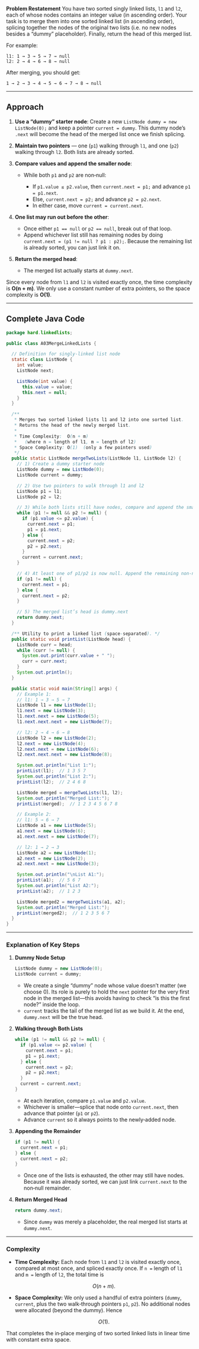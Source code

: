 **Problem Restatement**
You have two sorted singly linked lists, `l1` and `l2`, each of whose nodes contains an integer value (in ascending order). Your task is to merge them into one sorted linked list (in ascending order), splicing together the nodes of the original two lists (i.e. no new nodes besides a “dummy” placeholder). Finally, return the head of this merged list.

For example:

```
l1: 1 → 3 → 5 → 7 → null  
l2: 2 → 4 → 6 → 8 → null  
```

After merging, you should get:

```
1 → 2 → 3 → 4 → 5 → 6 → 7 → 8 → null
```

---

## Approach

1. **Use a “dummy” starter node**:
   Create a new `ListNode dummy = new ListNode(0);` and keep a pointer `current = dummy`. This dummy node’s `.next` will become the head of the merged list once we finish splicing.

2. **Maintain two pointers** — one (`p1`) walking through `l1`, and one (`p2`) walking through `l2`. Both lists are already sorted.

3. **Compare values and append the smaller node**:

   * While both `p1` and `p2` are non‐null:

     * If `p1.value ≤ p2.value`, then `current.next = p1;` and advance `p1 = p1.next`.
     * Else, `current.next = p2;` and advance `p2 = p2.next`.
     * In either case, move `current = current.next`.

4. **One list may run out before the other**:

   * Once either `p1 == null` or `p2 == null`, break out of that loop.
   * Append whichever list still has remaining nodes by doing `current.next = (p1 != null ? p1 : p2);`. Because the remaining list is already sorted, you can just link it on.

5. **Return the merged head**:

   * The merged list actually starts at `dummy.next`.

Since every node from `l1` and `l2` is visited exactly once, the time complexity is **O(n + m)**. We only use a constant number of extra pointers, so the space complexity is **O(1)**.

---

## Complete Java Code

```java
package hard.linkedlists;

public class A03MergeLinkedLists {

  // Definition for singly‐linked list node
  static class ListNode {
    int value;
    ListNode next;

    ListNode(int value) {
      this.value = value;
      this.next = null;
    }
  }

  /**
   * Merges two sorted linked lists l1 and l2 into one sorted list.
   * Returns the head of the newly merged list.
   *
   * Time Complexity:  O(n + m)
   *   (where n = length of l1, m = length of l2)
   * Space Complexity: O(1)  (only a few pointers used)
   */
  public static ListNode mergeTwoLists(ListNode l1, ListNode l2) {
    // 1) Create a dummy starter node
    ListNode dummy = new ListNode(0);
    ListNode current = dummy;

    // 2) Use two pointers to walk through l1 and l2
    ListNode p1 = l1;
    ListNode p2 = l2;

    // 3) While both lists still have nodes, compare and append the smaller one
    while (p1 != null && p2 != null) {
      if (p1.value <= p2.value) {
        current.next = p1;
        p1 = p1.next;
      } else {
        current.next = p2;
        p2 = p2.next;
      }
      current = current.next;
    }

    // 4) At least one of p1/p2 is now null. Append the remaining non‐null list:
    if (p1 != null) {
      current.next = p1;
    } else {
      current.next = p2;
    }

    // 5) The merged list’s head is dummy.next
    return dummy.next;
  }

  /** Utility to print a linked list (space‐separated). */
  public static void printList(ListNode head) {
    ListNode curr = head;
    while (curr != null) {
      System.out.print(curr.value + " ");
      curr = curr.next;
    }
    System.out.println();
  }

  public static void main(String[] args) {
    // Example 1:
    // l1: 1 → 3 → 5 → 7
    ListNode l1 = new ListNode(1);
    l1.next = new ListNode(3);
    l1.next.next = new ListNode(5);
    l1.next.next.next = new ListNode(7);

    // l2: 2 → 4 → 6 → 8
    ListNode l2 = new ListNode(2);
    l2.next = new ListNode(4);
    l2.next.next = new ListNode(6);
    l2.next.next.next = new ListNode(8);

    System.out.println("List 1:");
    printList(l1);  // 1 3 5 7
    System.out.println("List 2:");
    printList(l2);  // 2 4 6 8

    ListNode merged = mergeTwoLists(l1, l2);
    System.out.println("Merged List:");
    printList(merged);  // 1 2 3 4 5 6 7 8

    // Example 2:
    // l1: 5 → 6 → 7
    ListNode a1 = new ListNode(5);
    a1.next = new ListNode(6);
    a1.next.next = new ListNode(7);

    // l2: 1 → 2 → 3
    ListNode a2 = new ListNode(1);
    a2.next = new ListNode(2);
    a2.next.next = new ListNode(3);

    System.out.println("\nList A1:");
    printList(a1);  // 5 6 7
    System.out.println("List A2:");
    printList(a2);  // 1 2 3

    ListNode merged2 = mergeTwoLists(a1, a2);
    System.out.println("Merged List:");
    printList(merged2);  // 1 2 3 5 6 7
  }
}
```

---

### Explanation of Key Steps

1. **Dummy Node Setup**

   ```java
   ListNode dummy = new ListNode(0);
   ListNode current = dummy;
   ```

   * We create a single “dummy” node whose value doesn’t matter (we choose 0). Its role is purely to hold the `next` pointer for the very first node in the merged list—this avoids having to check “is this the first node?” inside the loop.
   * `current` tracks the tail of the merged list as we build it. At the end, `dummy.next` will be the true head.

2. **Walking through Both Lists**

   ```java
   while (p1 != null && p2 != null) {
     if (p1.value <= p2.value) {
       current.next = p1;
       p1 = p1.next;
     } else {
       current.next = p2;
       p2 = p2.next;
     }
     current = current.next;
   }
   ```

   * At each iteration, compare `p1.value` and `p2.value`.
   * Whichever is smaller—splice that node onto `current.next`, then advance that pointer (`p1` or `p2`).
   * Advance `current` so it always points to the newly‐added node.

3. **Appending the Remainder**

   ```java
   if (p1 != null) {
     current.next = p1;
   } else {
     current.next = p2;
   }
   ```

   * Once one of the lists is exhausted, the other may still have nodes. Because it was already sorted, we can just link `current.next` to the non‐null remainder.

4. **Return Merged Head**

   ```java
   return dummy.next;
   ```

   * Since `dummy` was merely a placeholder, the real merged list starts at `dummy.next`.

---

### Complexity

* **Time Complexity:**
  Each node from `l1` and `l2` is visited exactly once, compared at most once, and spliced exactly once. If `n =` length of `l1` and `m =` length of `l2`, the total time is

  $$
    O(n + m).
  $$

* **Space Complexity:**
  We only used a handful of extra pointers (`dummy`, `current`, plus the two walk‐through pointers `p1`, `p2`). No additional nodes were allocated (beyond the dummy). Hence

  $$
    O(1).
  $$

That completes the in‐place merging of two sorted linked lists in linear time with constant extra space.
